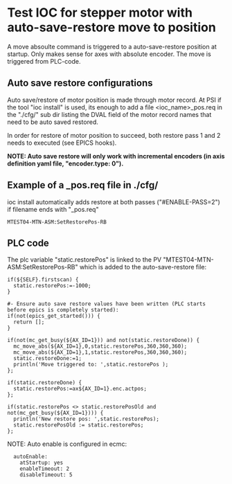 # Test IOC for stepper motor with auto-save-restore move to position
A move absoulte command is triggered to a auto-save-restore position at startup. Only makes sense for axes with  absolute encoder. The move is triggered from PLC-code.

## Auto save restore configurations
Auto save/restore of motor position is made through motor record.
At PSI if the tool "ioc install" is used, its enough to add a file \<ioc_name\>_pos.req in the "./cfg/" sub dir listing the DVAL field of the motor record names that need to be auto saved restored.

In order for restore of motor position to succeed, both restore pass 1 and 2 needs to executed (see EPICS hooks).

**NOTE: Auto save restore will only work with incremental encoders (in axis definition yaml file, "encoder.type: 0").**

## Example of a _pos.req file in ./cfg/
ioc install automatically adds restore at both passes ("#ENABLE-PASS=2") if filename ends with  "_pos.req"
```
MTEST04-MTN-ASM:SetRestorePos-RB
```

## PLC code
The plc variable "static.restorePos" is linked to the PV "MTEST04-MTN-ASM:SetRestorePos-RB" which is added to the auto-save-restore file:
```
if(${SELF}.firstscan) {
  static.restorePos:=-1000;
}

#- Ensure auto save restore values have been written (PLC starts before epics is completely started):
if(not(epics_get_started())) {
  return [];
}

if(not(mc_get_busy(${AX_ID=1})) and not(static.restoreDone)) {
  mc_move_abs(${AX_ID=1},0,static.restorePos,360,360,360);
  mc_move_abs(${AX_ID=1},1,static.restorePos,360,360,360);
  static.restoreDone:=1;
  println('Move triggered to: ',static.restorePos );
};

if(static.restoreDone) {
  static.restorePos:=ax${AX_ID=1}.enc.actpos;
};

if(static.restorePos <> static.restorePosOld and not(mc_get_busy(${AX_ID=1}))) {
  println('New restore pos: ',static.restorePos);
  static.restorePosOld := static.restorePos;
};
```

NOTE: Auto enable is configured in ecmc:
```
  autoEnable:
    atStartup: yes
    enableTimeout: 2
    disableTimeout: 5
```

